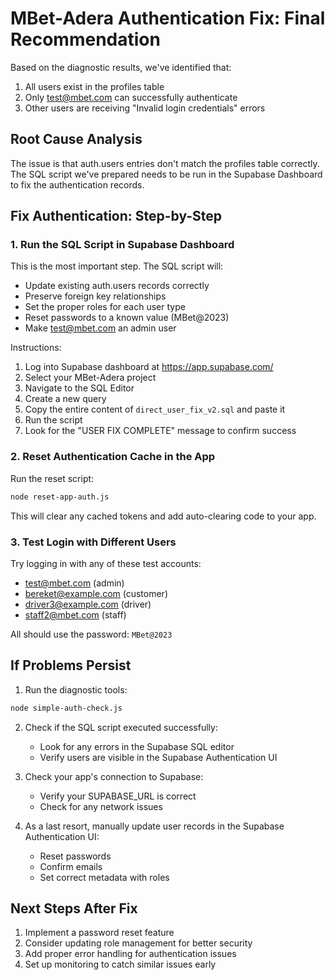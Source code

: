 # MBet-Adera Authentication Fix: Final Recommendation

Based on the diagnostic results, we've identified that:
1. All users exist in the profiles table
2. Only test@mbet.com can successfully authenticate
3. Other users are receiving "Invalid login credentials" errors

## Root Cause Analysis

The issue is that auth.users entries don't match the profiles table correctly. The SQL script we've prepared needs to be run in the Supabase Dashboard to fix the authentication records.

## Fix Authentication: Step-by-Step

### 1. Run the SQL Script in Supabase Dashboard

This is the most important step. The SQL script will:
- Update existing auth.users records correctly
- Preserve foreign key relationships
- Set the proper roles for each user type
- Reset passwords to a known value (MBet@2023)
- Make test@mbet.com an admin user

Instructions:
1. Log into Supabase dashboard at https://app.supabase.com/
2. Select your MBet-Adera project
3. Navigate to the SQL Editor
4. Create a new query
5. Copy the entire content of `direct_user_fix_v2.sql` and paste it
6. Run the script
7. Look for the "USER FIX COMPLETE" message to confirm success

### 2. Reset Authentication Cache in the App

Run the reset script:
```bash
node reset-app-auth.js
```

This will clear any cached tokens and add auto-clearing code to your app.

### 3. Test Login with Different Users

Try logging in with any of these test accounts:
- test@mbet.com (admin)
- bereket@example.com (customer)
- driver3@example.com (driver) 
- staff2@mbet.com (staff)

All should use the password: `MBet@2023`

## If Problems Persist

1. Run the diagnostic tools:
```bash
node simple-auth-check.js
```

2. Check if the SQL script executed successfully:
   - Look for any errors in the Supabase SQL editor
   - Verify users are visible in the Supabase Authentication UI

3. Check your app's connection to Supabase:
   - Verify your SUPABASE_URL is correct
   - Check for any network issues

4. As a last resort, manually update user records in the Supabase Authentication UI:
   - Reset passwords
   - Confirm emails
   - Set correct metadata with roles

## Next Steps After Fix

1. Implement a password reset feature
2. Consider updating role management for better security
3. Add proper error handling for authentication issues
4. Set up monitoring to catch similar issues early 